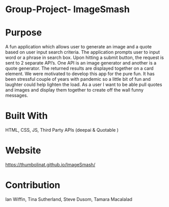 # Group-Project- ImageSmash

# Purpose
A fun application which allows user to generate an image and a quote based on user input search criteria.
The application prompts user to input word or a phrase in search box. Upon hitting a submit button, the request is sent to 2 separate API’s. One API is an  image generator and another is a quote generator. The returned results are displayed together on a card element.
We were motivated to develop this app for the pure fun.  It has been stressful couple of years with pandemic so a little bit of fun and laughter could help lighten the load.
As a user I want to be able pull quotes and images and display them together to create off the wall funny messages.


# Built With
HTML, CSS, JS, Third Party APIs (deepai & Quotable )


# Website
https://thumbolinat.github.io/ImageSmash/

# Contribution 

Ian Wiffin, Tina Sutherland, Steve Dusom, Tamara Macalalad 

